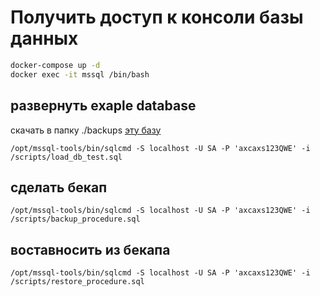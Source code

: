 # Получить доступ к консоли базы данных
```sh
docker-compose up -d 
docker exec -it mssql /bin/bash
```


## развернуть exaple database
скачать в папку ./backups [эту базу](https://github.com/Microsoft/sql-server-samples/releases/download/adventureworks/AdventureWorks2019.bak)

`/opt/mssql-tools/bin/sqlcmd -S localhost -U SA -P 'axcaxs123QWE' -i /scripts/load_db_test.sql`

## сделать бекап
`/opt/mssql-tools/bin/sqlcmd -S localhost -U SA -P 'axcaxs123QWE' -i /scripts/backup_procedure.sql`

## воставносить из бекапа
`/opt/mssql-tools/bin/sqlcmd -S localhost -U SA -P 'axcaxs123QWE' -i /scripts/restore_procedure.sql`
